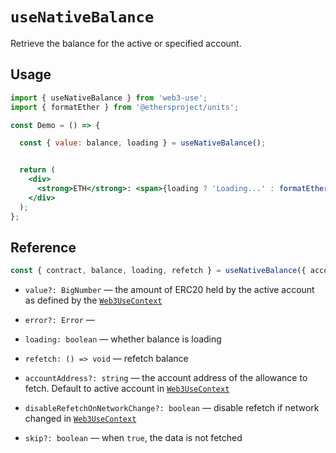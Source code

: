 # `useNativeBalance`

Retrieve the balance for the active or specified account.

## Usage

```jsx
import { useNativeBalance } from 'web3-use';
import { formatEther } from '@ethersproject/units';

const Demo = () => {

  const { value: balance, loading } = useNativeBalance();


  return (
    <div>
      <strong>ETH</strong>: <span>{loading ? 'Loading...' : formatEther(balance)}</span> <br />
    </div>
  );
};
```

## Reference

```ts
const { contract, balance, loading, refetch } = useNativeBalance({ accountAddress, disableRefetchOnNetworkChange, skip });
```
- `value?: BigNumber` &mdash; the amount of ERC20 held by the active account as defined by the [`Web3UseContext`](./useWeb3UseContext.md)
- `error?: Error` &mdash;
- `loading: boolean` &mdash; whether balance is loading
- `refetch: () => void` &mdash; refetch balance

- `accountAddress?: string` &mdash; the account address of the allowance to fetch. Default to active account in [`Web3UseContext`](./useWeb3UseContext.md)
- `disableRefetchOnNetworkChange?: boolean` &mdash; disable refetch if network changed in [`Web3UseContext`](./useWeb3UseContext.md)
- `skip?: boolean` &mdash; when `true`, the data is not fetched